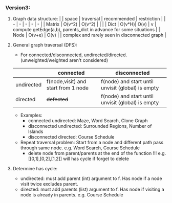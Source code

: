 ### Version3:
1. Graph data structure:
    |        | space  | traversal | recommended | restriction |
    | -      |   -    |  -        | - | - |
    | Matrix | O(v^2) | O(v^2)    |   |   |
    | Dict   | O(v\*H)| O(v)      | v | compute getEdge(a,b), parents_dict in advance for some situations |
    | Node   | O(v+e) | O(v)      |   | complex and rarely seen in disconnected graph |


2. General graph traversal (DFS):
    + For connected/disconnected, undirected/directed. (unweighted/weighted aren't considered) 
    
    | | connected | disconnected |
    | - | - | - |
    | undirected | f(node,visit) and start from 1 node | f(node) and start until unvisit (global) is empty |
    | directed   | ~~defected~~ | f(node) and start until unvisit (global) is empty |
    
    + Examples:
        + connected undirected: Maze, Word Search, Clone Graph
        + disconnected undirected: Surrounded Regions, Number of Islands
        + disconnected directed: Course Schedule
    + Repeat traversal problem: Start from a node and different path pass through same node. e.g. Word Search, Course Schedule
        + delete node from parent/parents at the end of the function !!! e.g. [[0,1],[0,2],[1,2]] will has cycle if forget to delete 


3. Determine has cycle:
    + undirected: must add parent (int) argument to f. Has node if a node visit twice excludes parent.
    + directed: must add parents (list) argument to f. Has node if visiting a node is already in parents. e.g. Course Schedule
